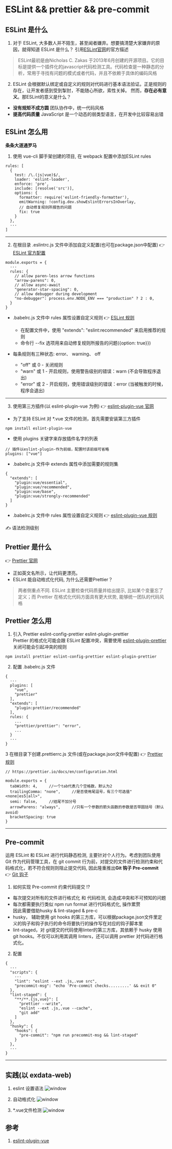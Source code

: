 # ESLint && prettier && pre-commit

## ESLint 是什么
1. 对于 ESLint, 大多数人并不陌生，甚至闻者嫌弃。想要搞清楚大家嫌弃的原因，就得知道 ESLint 是什么？ 引用[ESLint官网](https://cn.eslint.org/)的官方描述

> ESLint最初是由Nicholas C. Zakas 于2013年6月创建的开源项目。它的目标是提供一个插件化的javascript代码检测工具。代码检查是一种静态的分析，常用于寻找有问题的模式或者代码，并且不依赖于具体的编码风格

2. ESLint 会根据默认绑定或自定义的规则对代码进行基本语法验证。正是规则的存在，让开发者感到受到掣肘，不能随心所欲，索性关掉。 然而，**存在必有意义**。那ESLint的意义是什么？
- **没有规矩不成方圆**  团队协作中，统一代码风格
- **提高代码质量**  JavaScript 是一个动态的弱类型语言，在开发中比较容易出错

## ESLint 怎么用
**条条大道通罗马**

1. 使用 vue-cli 脚手架创建的项目, 在 webpack 配置中添加ESLint rules
```
rules: [
  {
    test: /\.(js|vue)$/,
    loader: 'eslint-loader',
    enforce: 'pre',
    include: [resolve('src')],
    options: {
      formatter: require('eslint-friendly-formatter'),
      emitWarning: !config.dev.showEslintErrorsInOverlay,
      // 自动修复规则所报告的问题
      fix: true
    }
  },
  ···
]
```
***

2. 在根目录 .eslintrc.js 文件中添加自定义配置(也可在package.json中配置)     👉 [ESLint 官方配置](http://eslint.cn/docs/user-guide/configuring)
```
module.exports = {
  ···
  rules: {
    // allow paren-less arrow functions
    "arrow-parens": 0,
    // allow async-await
    "generator-star-spacing": 0,
    // allow debugger during development
    "no-debugger": process.env.NODE_ENV === "production" ? 2 : 0,
  }
}
```
- .babelrc.js 文件中 rules 属性设置自定义规则     👉 [ESLint 规则](http://eslint.cn/docs/rules/)
  - 在配置文件中，使用 "extends": "eslint:recommended" 来启用推荐的规则
  - 命令行 --fix 选项用来自动修复规则所报告的问题({option: true}})

- 每条规则有三种状态: error、 warning、 off
  - "off" 或 0 - 关闭规则
  - "warn" 或 1 - 开启规则，使用警告级别的错误：warn (不会导致程序退出)
  - "error" 或 2 - 开启规则，使用错误级别的错误：error (当被触发的时候，程序会退出)

***

3. 使用第三方插件(以 eslint-plugin-vue 为例)     👉 [eslint-plugin-vue 官网](http://eslint.cn/docs/user-guide/configuring)

- 为了支持 ESLint 对 *.vue 文件的检测，首先需要安装第三方插件
```
npm install eslint-plugin-vue
```

- 使用 plugins 关键字来存放插件名字的列表
```
// 插件以eslint-plugin-作为前缀，配置时该前缀可省略
plugins: ["vue"]
```

- .babelrc.js 文件中 extends 属性中添加需要的规则集
```
{
  "extends": [
    "plugin:vue/essential",
    "plugin:vue/recommended",
    "plugin:vue/base",
    "plugin:vue/strongly-recommended"
  ]
}
```

- .babelrc.js 文件中 rules 属性设置自定义规则     👉 [eslint-plugin-vue 规则](https://github.com/vuejs/eslint-plugin-vue/blob/master/docs/rules/README.md) 

✍️ 语法检测级别


## Prettier 是什么   
👉 [Prettier 官网](https://cn.eslint.org/)  
- 正如英文名所示，让代码更漂亮。
- ESLint 能自动格式化代码, 为什么还需要Prettier？ 
> 两者侧重点不同. ESLint 主要检查代码质量并给出提示, 比如某个变量忘了定义；而 Prettier 在格式化代码方面具有更大优势, 能够统一团队的代码风格

## Prettier 怎么用
1. 引入 Prettier  eslint-config-prettier  eslint-plugin-prettier  
Prettier 的格式化可能会跟 ESLint 配置冲突，需要使用 [eslint-plugin-prettier](https://github.com/prettier/eslint-config-prettier) 关闭可能会引起冲突的规则
```
npm install prettier eslint-config-prettier eslint-plugin-prettier
```
2. 配置 .babelrc.js 文件
```
{
  ···
  plugins: [
    "vue",
    "prettier"
  ],
  "extends": [
    "plugin:prettier/recommended"
  ],
  rules: {
    ...
    "prettier/prettier": "error",
    ...
  }
  ···
}
```

3 在根目录下创建.prettierrc.js 文件(或在package.json文件中配置)     👉 [Prettier 规则](https://prettier.io/docs/en/options.html)  
```
// https://prettier.io/docs/en/configuration.html

module.exports = {
  tabWidth: 4,     //一个tab代表几个空格数，默认为2
  trailingComma: "none",     //是否使用尾逗号，有三个可选值"<none|es5|all>",
  semi: false,     //结尾不加分号
  arrowParens: "always",     //只有一个参数的箭头函数的参数是否带圆括号（默认avoid）
  bracketSpacing: true
}
```
***

## Pre-commit
运用 ESLint 和 ESLint 进行代码静态检测, 主要针对个人行为。考虑到团队使用 Git 作为代码管理工具，在 git commit 行为前，对提交的文件进行检测约束和代码格式化，若不符合规则则阻止提交代码, 因此隆重推出**Git 钩子 Pre-commit**  
👉 [Git 钩子](https://git-scm.com/book/zh/v2/%E8%87%AA%E5%AE%9A%E4%B9%89-Git-Git-%E9%92%A9%E5%AD%90)  

1. 如何实现 Pre-commit 约束代码提交
⁉️
- 每次提交对所有的文件进行格式化 和 代码检测, 会造成冲突和不可预知的问题
- 每次都需要执行类似 npm run format 进行代码格式化, 操作累赘  
因此需要借助husky & lint-staged & pre-c
- husky， 辅助使用 git hooks 的第三方库，可以根据package.json文件里定义的钩子和钩子执行的命令将要执行的操作写在对应的钩子脚本里
- lint-staged，对 git提交的代码使用linter的第三方库，其依赖于 husky 使用git hooks。不仅可以利用其调用 linters，还可以调用 prettier 对代码进行格式化。

2. 配置
```
{
  ···
  "scripts": {
    ···
    "lint": "eslint --ext .js,.vue src",
    "precommit-msg": "echo 'Pre-commit checks.........' && exit 0"
  },
  "lint-staged": {
    "**/**.{js,vue}": [
      "prettier --write",
      "eslint --ext .js,.vue --cache",
      "git add"
    ]
  },
  "husky": {
    "hooks": {
      "pre-commit": "npm run precommit-msg && lint-staged"
    }
  },
  ···
}
```
***

## 实践(以 exdata-web)
1. eslint 设置语法
![window](http://g.recordit.co/wennlsOdnk.gif "undefined")

2. 自动格式化
![window](http://g.recordit.co/0Z6YXep25I.gif "格式化")

3. *.vue文件检测
![window](http://g.recordit.co/Tcn9B8J5D6.gif "格式化")


## 参考
1. [eslint-plugin-vue](https://vuejs.github.io/eslint-plugin-vue/user-guide/#faq)